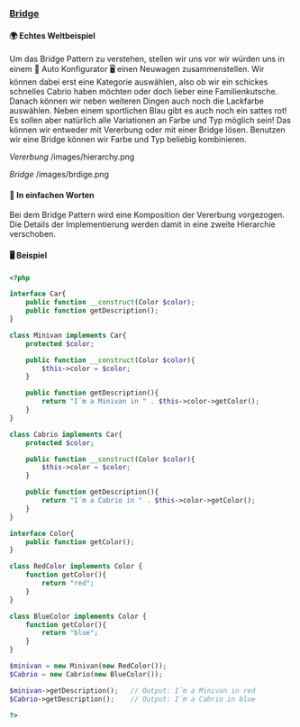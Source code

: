 ### [Bridge](/bridge.md)

#### 🌍 Echtes Weltbeispiel
Um das Bridge Pattern zu verstehen, stellen wir uns vor wir würden uns in einem 🚗 Auto Konfigurator 🖥️ einen Neuwagen zusammenstellen. Wir können dabei erst eine Kategorie auswählen, also ob wir ein schickes schnelles Cabrio haben möchten oder doch lieber eine Familienkutsche. Danach können wir neben weiteren Dingen auch noch die Lackfarbe auswählen. Neben einem sportlichen Blau gibt es auch noch ein sattes rot! Es sollen aber natürlich alle Variationen an Farbe und Typ möglich sein! Das können wir entweder mit Vererbung oder mit einer Bridge lösen. Benutzen wir eine Bridge können wir Farbe und Typ beliebig kombinieren. 

*Vererbung*
/images/hierarchy.png

*Bridge*
/images/brdige.png


#### 💬 In einfachen Worten
Bei dem Bridge Pattern wird eine Komposition der Vererbung vorgezogen. Die Details der Implementierung werden damit in eine zweite Hierarchie verschoben. 

#### 🖥 Beispiel

```php 
<?php

interface Car{
    public function __construct(Color $color);
    public function getDescription();
}

class Minivan implements Car{
    protected $color;

    public function __construct(Color $color){
        $this->color = $color;
    }

    public function getDescription(){
        return "I´m a Minivan in " . $this->color->getColor();
    }    
}

class Cabrio implements Car{
    protected $color;

    public function __construct(Color $color){
        $this->color = $color;
    }

    public function getDescription(){
        return "I´m a Cabrio in " . $this->color->getColor();
    }
}

interface Color{
    public function getColor();
}

class RedColor implements Color {
	function getColor(){
		return "red";
	}
}

class BlueColor implements Color {
	function getColor(){
		return "blue";
	}
}

$minivan = new Minivan(new RedColor());
$Cabrio = new Cabrio(new BlueColor());

$minivan->getDescription();   // Output: I´m a Minivan in red
$Cabrio->getDescription();    // Output: I´m a Cabrio in blue

?>
```
